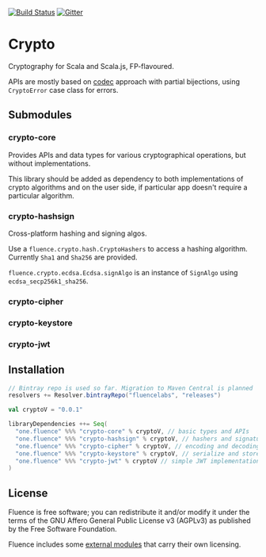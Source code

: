 [![Build Status](https://travis-ci.org/fluencelabs/crypto.svg?branch=master)](https://travis-ci.org/fluencelabs/crypto)
[![Gitter](https://badges.gitter.im/fluencelabs/crypto.svg)](https://gitter.im/fluencelabs/crypto?utm_source=badge&utm_medium=badge&utm_campaign=pr-badge)

# Сrypto

Cryptography for Scala and Scala.js, FP-flavoured.

APIs are mostly based on [codec](https://github.com/fluencelabs/codec) approach with partial bijections, using `CryptoError` case class for errors.

## Submodules

### crypto-core

Provides APIs and data types for various cryptographical operations, but without implementations.

This library should be added as dependency to both implementations of crypto algorithms and on the user side, if particular app doesn't require a particular algorithm.

### crypto-hashsign

Cross-platform hashing and signing algos.

Use a `fluence.crypto.hash.CryptoHashers` to access a hashing algorithm. Currently `Sha1` and `Sha256` are provided.

`fluence.crypto.ecdsa.Ecdsa.signAlgo` is an instance of `SignAlgo` using `ecdsa_secp256k1_sha256`.

### crypto-cipher

### crypto-keystore

### crypto-jwt

## Installation

```scala
// Bintray repo is used so far. Migration to Maven Central is planned
resolvers += Resolver.bintrayRepo("fluencelabs", "releases")

val cryptoV = "0.0.1"

libraryDependencies ++= Seq(
  "one.fluence" %%% "crypto-core" % cryptoV, // basic types and APIs
  "one.fluence" %%% "crypto-hashsign" % cryptoV, // hashers and signatures
  "one.fluence" %%% "crypto-cipher" % cryptoV, // encoding and decoding
  "one.fluence" %%% "crypto-keystore" % cryptoV, // serialize and store a keypair
  "one.fluence" %%% "crypto-jwt" % cryptoV // simple JWT implementation
)
```

## License

Fluence is free software; you can redistribute it and/or modify it under the terms of the GNU Affero General Public License v3 (AGPLv3) as published by the Free Software Foundation.

Fluence includes some [external modules](https://github.com/fluencelabs/codec/blob/master/build.sbt) that carry their own licensing.